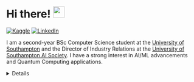 # Hi there! <img src="https://raw.githubusercontent.com/MartinHeinz/MartinHeinz/master/wave.gif" width="30px">

[![Kaggle](https://img.shields.io/badge/kaggle-%2320BEFF.svg?&style=for-the-badge&logo=kaggle&logoColor=white)](https://www.kaggle.com/GiovanniArcudi)
[![LinkedIn](https://img.shields.io/badge/LinkedIn-%230077B5.svg?&style=for-the-badge&logo=Linkedin&logoColor=white)](https://www.linkedin.com/in/GiovanniArcudi)

I am a second-year BSc Computer Science student at the [University of Southampton](https://www.southampton.ac.uk/) and the Director of Industry Relations at the [University of Southampton AI Society](https://linktr.ee/USAIS). I have a strong interest in AI/ML advancements and Quantum Computing applications.
<details>
  
<!--  <summary> <b> Statistics about my profile </b> <i> (Click to expand!)</i> </summary>
  
  [![Github Stats By Giovanni Arcudi](https://github-readme-stats.vercel.app/api?username=GiovanniArcudi&hide=prs&show_icons=true&title_color=fff&icon_color=79ff97&text_color=9f9f9f&bg_color=151515)]()
  [![Github Langs By Giovanni Arcudi](https://github-readme-stats.vercel.app/api/top-langs/?username=GiovanniArcudi&layout=compact&show_icons=true&title_color=fff&icon_color=79ff97&text_color=9f9f9f&bg_color=151515)]()

-->
